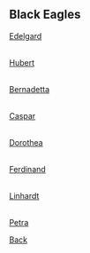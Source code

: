 ## Black Eagles

[Edelgard](https://rocdoc2.github.io/fe3h-discord-builds/Edelgard.html) <br> <br>

[Hubert](https://rocdoc2.github.io/fe3h-discord-builds/Hubert.html) <br> <br>

[Bernadetta](https://rocdoc2.github.io/fe3h-discord-builds/Bernadetta.html) <br> <br>

[Caspar](https://rocdoc2.github.io/fe3h-discord-builds/Caspar.html) <br> <br>

[Dorothea](https://rocdoc2.github.io/fe3h-discord-builds/Dorothea.html) <br> <br>

[Ferdinand](https://rocdoc2.github.io/fe3h-discord-builds/Ferdinand.html) <br> <br>

[Linhardt](https://rocdoc2.github.io/fe3h-discord-builds/Linhardt.html) <br> <br>

[Petra](https://rocdoc2.github.io/fe3h-discord-builds/Petra.html)

[Back](https://rocdoc2.github.io/fe3h-discord-builds/)
